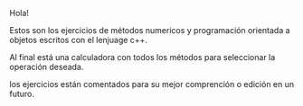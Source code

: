 Hola!

Estos son los ejercicios de métodos numericos y programación orientada a objetos escritos con el lenjuage c++.

Al final está una calculadora con todos los métodos para seleccionar la operación deseada.

los ejercicios están comentados para su mejor comprención o edición en un futuro.